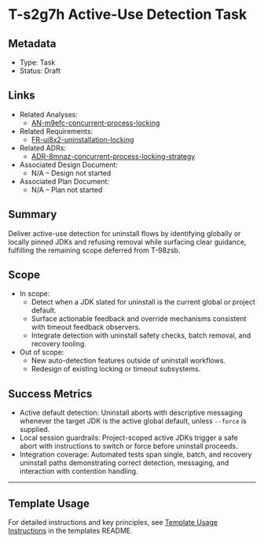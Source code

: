 # T-s2g7h Active-Use Detection Task

## Metadata

- Type: Task
- Status: Draft
  <!-- Draft: Under discussion | In Progress: Actively working | Complete: Code complete | Cancelled: Work intentionally halted -->

## Links

- Related Analyses:
  - [AN-m9efc-concurrent-process-locking](../../analysis/AN-m9efc-concurrent-process-locking.md)
- Related Requirements:
  - [FR-ui8x2-uninstallation-locking](../../requirements/FR-ui8x2-uninstallation-locking.md)
- Related ADRs:
  - [ADR-8mnaz-concurrent-process-locking-strategy](../../adr/ADR-8mnaz-concurrent-process-locking-strategy.md)
- Associated Design Document:
  - N/A – Design not started
- Associated Plan Document:
  - N/A – Plan not started

## Summary

Deliver active-use detection for uninstall flows by identifying globally or locally pinned JDKs and refusing removal while surfacing clear guidance, fulfilling the remaining scope deferred from T-98zsb.

## Scope

- In scope:
  - Detect when a JDK slated for uninstall is the current global or project default.
  - Surface actionable feedback and override mechanisms consistent with timeout feedback observers.
  - Integrate detection with uninstall safety checks, batch removal, and recovery tooling.
- Out of scope:
  - New auto-detection features outside of uninstall workflows.
  - Redesign of existing locking or timeout subsystems.

## Success Metrics

- Active default detection: Uninstall aborts with descriptive messaging whenever the target JDK is the active global default, unless `--force` is supplied.
- Local session guardrails: Project-scoped active JDKs trigger a safe abort with instructions to switch or force before uninstall proceeds.
- Integration coverage: Automated tests span single, batch, and recovery uninstall paths demonstrating correct detection, messaging, and interaction with contention handling.

---

## Template Usage

For detailed instructions and key principles, see [Template Usage Instructions](../../templates/README.md#task-template-taskmd) in the templates README.

